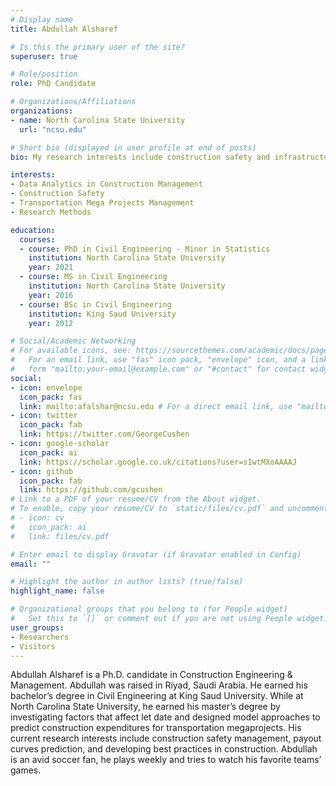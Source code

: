 ```yaml
---
# Display name
title: Abdullah Alsharef

# Is this the primary user of the site?
superuser: true

# Role/position
role: PhD Candidate

# Organizations/Affiliations
organizations:
- name: North Carolina State University
  url: "ncsu.edu"

# Short bio (displayed in user profile at end of posts)
bio: My research interests include construction safety and infrastructure management.

interests:
- Data Analytics in Construction Management 
- Construction Safety
- Transportation Mega Projects Management 
- Research Methods

education:
  courses:
  - course: PhD in Civil Engineering - Minor in Statistics
    institution: North Carolina State University
    year: 2021
  - course: MS in Civil Engineering
    institution: North Carolina State University
    year: 2016
  - course: BSc in Civil Engineering
    institution: King Saud University
    year: 2012

# Social/Academic Networking
# For available icons, see: https://sourcethemes.com/academic/docs/page-builder/#icons
#   For an email link, use "fas" icon pack, "envelope" icon, and a link in the
#   form "mailto:your-email@example.com" or "#contact" for contact widget.
social:
- icon: envelope
  icon_pack: fas
  link: mailto:afalshar@ncsu.edu # For a direct email link, use "mailto:test@example.org".
- icon: twitter
  icon_pack: fab
  link: https://twitter.com/GeorgeCushen
- icon: google-scholar
  icon_pack: ai
  link: https://scholar.google.co.uk/citations?user=sIwtMXoAAAAJ
- icon: github
  icon_pack: fab
  link: https://github.com/gcushen
# Link to a PDF of your resume/CV from the About widget.
# To enable, copy your resume/CV to `static/files/cv.pdf` and uncomment the lines below.
# - icon: cv
#   icon_pack: ai
#   link: files/cv.pdf

# Enter email to display Gravatar (if Gravatar enabled in Config)
email: ""

# Highlight the author in author lists? (true/false)
highlight_name: false

# Organizational groups that you belong to (for People widget)
#   Set this to `[]` or comment out if you are not using People widget.
user_groups:
- Researchers
- Visitors
---
```


Abdullah Alsharef is a Ph.D.  candidate in Construction Engineering & Management. Abdullah was raised in Riyad, Saudi Arabia. He earned his bachelor’s degree in Civil Engineering at King Saud University. While at North Carolina State University, he earned his master’s degree by investigating factors that affect let date and designed model approaches to predict construction expenditures for transportation megaprojects. His current research interests include construction safety management, payout curves prediction, and developing best practices in construction. Abdullah is an avid soccer fan, he plays weekly and tries to watch his favorite teams’ games.
